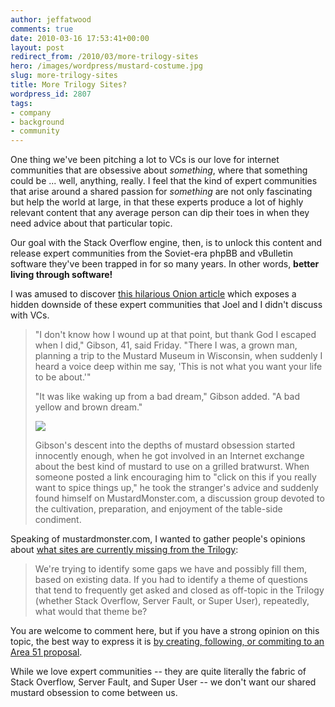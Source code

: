 ```yaml
---
author: jeffatwood
comments: true
date: 2010-03-16 17:53:41+00:00
layout: post
redirect_from: /2010/03/more-trilogy-sites
hero: /images/wordpress/mustard-costume.jpg
slug: more-trilogy-sites
title: More Trilogy Sites?
wordpress_id: 2807
tags:
- company
- background
- community
---
```



One thing we've been pitching a lot to VCs is our love for internet communities that are obsessive about _something_, where that something could be ... well, anything, really. I feel that the kind of expert communities that arise around a shared passion for _something_ are not only fascinating but help the world at large, in that these experts produce a lot of highly relevant content that any average person can dip their toes in when they need advice about that particular topic.



Our goal with the Stack Overflow engine, then, is to unlock this content and release expert communities from the Soviet-era phpBB and vBulletin software they've been trapped in for so many years. In other words, **better living through software!**



I was amused to discover [this hilarious Onion article](http://www.theonion.com/content/news/man_on_internet_almost_falls_into) which exposes a hidden downside of these expert communities that Joel and I didn't discuss with VCs.





<blockquote>
"I don't know how I wound up at that point, but thank God I escaped when I did," Gibson, 41, said Friday. "There I was, a grown man, planning a trip to the Mustard Museum in Wisconsin, when suddenly I heard a voice deep within me say, 'This is not what you want your life to be about.'"

> 
> 
"It was like waking up from a bad dream," Gibson added. "A bad yellow and brown dream."

> 
> 
![](/blog/images/wordpress/mustard-costume.jpg)

> 
> 
Gibson's descent into the depths of mustard obsession started innocently enough, when he got involved in an Internet exchange about the best kind of mustard to use on a grilled bratwurst. When someone posted a link encouraging him to "click on this if you really want to spice things up," he took the stranger's advice and suddenly found himself on MustardMonster.com, a discussion group devoted to the cultivation, preparation, and enjoyment of the table-side condiment.
</blockquote>





Speaking of mustardmonster.com, I wanted to gather people's opinions about [what sites are currently missing from the Trilogy](http://area51.stackexchange.com):





<blockquote>
We're trying to identify some gaps we have and possibly fill them, based on existing data. If you had to identify a theme of questions that tend to frequently get asked and closed as off-topic in the Trilogy (whether Stack Overflow, Server Fault, or Super User), repeatedly, what would that theme be?
</blockquote>





You are welcome to comment here, but if you have a strong opinion on this topic, the best way to express it is [by creating, following, or commiting to an Area 51 proposal](http://area51.stackexchange.com).



While we love expert communities -- they are quite literally the fabric of Stack Overflow, Server Fault, and Super User -- we don't want our shared mustard obsession to come between us.

